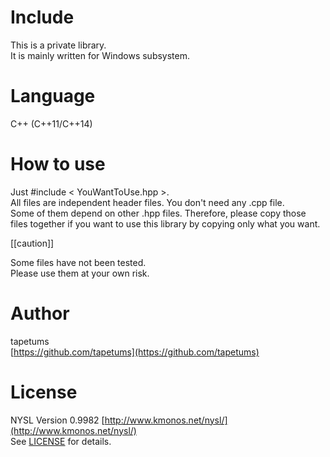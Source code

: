 # Include

This is a private library.  
It is mainly written for Windows subsystem.

# Language

C++ (C++11/C++14)

# How to use

Just #include < YouWantToUse.hpp >.  
All files are independent header files. You don't need any .cpp file.  
Some of them depend on other .hpp files. Therefore, please copy those files together if you want to use this library by copying only what you want.

[[caution]]

Some files have not been tested.  
Please use them at your own risk.


# Author
tapetums  
[https://github.com/tapetums](https://github.com/tapetums)


# License

NYSL Version 0.9982 [http://www.kmonos.net/nysl/](http://www.kmonos.net/nysl/)  
See [LICENSE](https://github.com/tapetums/include/blob/master/LICENSE) for details. 
